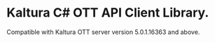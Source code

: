 # Kaltura C# OTT API Client Library.
Compatible with Kaltura OTT server version 5.0.1.16363 and above.
